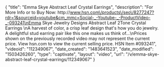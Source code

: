 {
    "title": "Emma Skye  Abstract Leaf Crystal Earrings",
    "description": "For More Info or to Buy Now: http:\/\/www.hsn.com\/products\/seo\/8277247?rdr=1&sourceid=youtube&cm_mmc=Social-_-Youtube-_-ProductVideo-_-093241\nEmma Skye Jewelry Designs Abstract Leaf 2Tone Crystal Earrings  \nA harvest of color, a crisp leaf design  that's how you do jewelry. A delightful stud earring pair like this one makes us think of...\nPrices shown on the previously recorded video may not represent the current price.  View hsn.com to view the current selling price. HSN Item #093241",
    "videoid": "112349067",
    "date_created": "1483641523",
    "date_modified": "1503426260",
    "type": "captivate",
    "layout": "video",
    "url": "\/v\/emma-skye-abstract-leaf-crystal-earrings\/112349067"
}